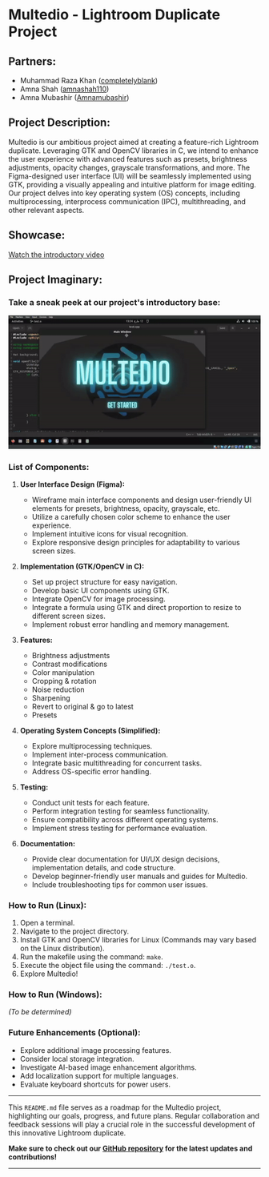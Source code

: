 # Multedio - Lightroom Duplicate Project

## Partners:
- Muhammad Raza Khan ([completelyblank](https://github.com/completelyblank))
- Amna Shah ([amnashah110](https://github.com/amnashah110))
- Amna Mubashir ([Amnamubashir](https://github.com/Amnamubashir))

## Project Description:
Multedio is our ambitious project aimed at creating a feature-rich Lightroom duplicate. Leveraging GTK and OpenCV libraries in C, we intend to enhance the user experience with advanced features such as presets, brightness adjustments, opacity changes, grayscale transformations, and more. The Figma-designed user interface (UI) will be seamlessly implemented using GTK, providing a visually appealing and intuitive platform for image editing. Our project delves into key operating system (OS) concepts, including multiprocessing, interprocess communication (IPC), multithreading, and other relevant aspects.

## Showcase:
[Watch the introductory video](https://github.com/completelyblank/Multedio/blob/main/src/multedio_show.mp4)

## Project Imaginary:
### Take a sneak peek at our project's introductory base:
![Multedio Interface](https://github.com/completelyblank/Multedio/blob/main/src/Multedio_Open.gif)

### List of Components:

1. **User Interface Design (Figma):**
   - Wireframe main interface components and design user-friendly UI elements for presets, brightness, opacity, grayscale, etc.
   - Utilize a carefully chosen color scheme to enhance the user experience.
   - Implement intuitive icons for visual recognition.
   - Explore responsive design principles for adaptability to various screen sizes.

2. **Implementation (GTK/OpenCV in C):**
   - Set up project structure for easy navigation.
   - Develop basic UI components using GTK.
   - Integrate OpenCV for image processing.
   - Integrate a formula using GTK and direct proportion to resize to different screen sizes.
   - Implement robust error handling and memory management.

3. **Features:**
   - Brightness adjustments
   - Contrast modifications
   - Color manipulation
   - Cropping & rotation
   - Noise reduction
   - Sharpening
   - Revert to original & go to latest
   - Presets

4. **Operating System Concepts (Simplified):**
   - Explore multiprocessing techniques.
   - Implement inter-process communication.
   - Integrate basic multithreading for concurrent tasks.
   - Address OS-specific error handling.

5. **Testing:**
   - Conduct unit tests for each feature.
   - Perform integration testing for seamless functionality.
   - Ensure compatibility across different operating systems.
   - Implement stress testing for performance evaluation.

6. **Documentation:**
   - Provide clear documentation for UI/UX design decisions, implementation details, and code structure.
   - Develop beginner-friendly user manuals and guides for Multedio.
   - Include troubleshooting tips for common user issues.

### How to Run (Linux):
1. Open a terminal.
2. Navigate to the project directory.
3. Install GTK and OpenCV libraries for Linux (Commands may vary based on the Linux distribution).
4. Run the makefile using the command: `make`.
5. Execute the object file using the command: `./test.o`.
6. Explore Multedio!

### How to Run (Windows):
*(To be determined)*

### Future Enhancements (Optional):
- Explore additional image processing features.
- Consider local storage integration.
- Investigate AI-based image enhancement algorithms.
- Add localization support for multiple languages.
- Evaluate keyboard shortcuts for power users.

---

This `README.md` file serves as a roadmap for the Multedio project, highlighting our goals, progress, and future plans. Regular collaboration and feedback sessions will play a crucial role in the successful development of this innovative Lightroom duplicate.

**Make sure to check out our [GitHub repository](https://github.com/completelyblank/Multedio) for the latest updates and contributions!**

---
